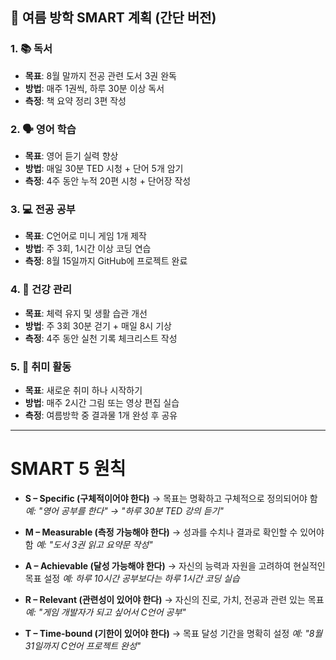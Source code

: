 ## 🌟 여름 방학 SMART 계획 (간단 버전)

### 1. 📚 독서

* **목표**: 8월 말까지 전공 관련 도서 3권 완독
* **방법**: 매주 1권씩, 하루 30분 이상 독서
* **측정**: 책 요약 정리 3편 작성

### 2. 🗣️ 영어 학습

* **목표**: 영어 듣기 실력 향상
* **방법**: 매일 30분 TED 시청 + 단어 5개 암기
* **측정**: 4주 동안 누적 20편 시청 + 단어장 작성

### 3. 💻 전공 공부

* **목표**: C언어로 미니 게임 1개 제작
* **방법**: 주 3회, 1시간 이상 코딩 연습
* **측정**: 8월 15일까지 GitHub에 프로젝트 완료

### 4. 🏃 건강 관리

* **목표**: 체력 유지 및 생활 습관 개선
* **방법**: 주 3회 30분 걷기 + 매일 8시 기상
* **측정**: 4주 동안 실천 기록 체크리스트 작성

### 5. 🎨 취미 활동

* **목표**: 새로운 취미 하나 시작하기
* **방법**: 매주 2시간 그림 또는 영상 편집 실습
* **측정**: 여름방학 중 결과물 1개 완성 후 공유

---
# SMART 5 원칙

* **S – Specific (구체적이어야 한다)**
  → 목표는 명확하고 구체적으로 정의되어야 함
  *예: "영어 공부를 한다" → "하루 30분 TED 강의 듣기"*

* **M – Measurable (측정 가능해야 한다)**
  → 성과를 수치나 결과로 확인할 수 있어야 함
  *예: "도서 3권 읽고 요약문 작성"*

* **A – Achievable (달성 가능해야 한다)**
  → 자신의 능력과 자원을 고려하여 현실적인 목표 설정
  *예: 하루 10시간 공부보다는 하루 1시간 코딩 실습*

* **R – Relevant (관련성이 있어야 한다)**
  → 자신의 진로, 가치, 전공과 관련 있는 목표
  *예: "게임 개발자가 되고 싶어서 C언어 공부"*

* **T – Time-bound (기한이 있어야 한다)**
  → 목표 달성 기간을 명확히 설정
  *예: "8월 31일까지 C언어 프로젝트 완성"*
